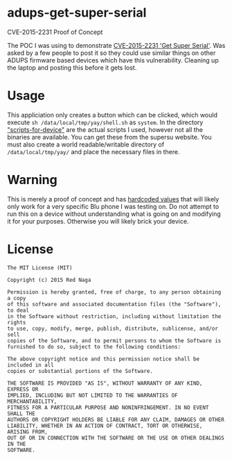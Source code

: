# adups-get-super-serial
CVE-2015-2231 Proof of Concept

The POC I was using to demonstrate [CVE-2015-2231 'Get Super Serial'](https://github.com/rednaga/disclosures/blob/master/GetSuperSerial.md). Was asked by a few people to post it so they could use similar things on other ADUPS firmware based devices which have this vulnerability. Cleaning up the laptop and posting this before it gets lost.

Usage
=====
This appliciation only creates a button which can be clicked, which would execute `sh /data/local/tmp/yay/shell.sh` as `system`. In the directory ["scripts-for-device"](https://github.com/rednaga/adups-get-super-serial/tree/master/scripts-for-device) are the actual scripts I used, however not all the binaries are available. You can get these from the supersu website. You must also create a world readable/writable directory of `/data/local/tmp/yay/` and place the necessary files in there.

Warning
=======
This is merely a proof of concept and has [hardcoded values](https://github.com/rednaga/adups-get-super-serial/blob/master/scripts-for-device/shell.sh) that will likely only work for a very specific Blu phone I was testing on. Do not attempt to run this on a device without understanding what is going on and modifying it for your purposes. Otherwise you will likely brick your device.

License
=======
    The MIT License (MIT)
    
    Copyright (c) 2015 Red Naga
    
    Permission is hereby granted, free of charge, to any person obtaining a copy
    of this software and associated documentation files (the "Software"), to deal
    in the Software without restriction, including without limitation the rights
    to use, copy, modify, merge, publish, distribute, sublicense, and/or sell
    copies of the Software, and to permit persons to whom the Software is
    furnished to do so, subject to the following conditions:
    
    The above copyright notice and this permission notice shall be included in all
    copies or substantial portions of the Software.

    THE SOFTWARE IS PROVIDED "AS IS", WITHOUT WARRANTY OF ANY KIND, EXPRESS OR
    IMPLIED, INCLUDING BUT NOT LIMITED TO THE WARRANTIES OF MERCHANTABILITY,
    FITNESS FOR A PARTICULAR PURPOSE AND NONINFRINGEMENT. IN NO EVENT SHALL THE
    AUTHORS OR COPYRIGHT HOLDERS BE LIABLE FOR ANY CLAIM, DAMAGES OR OTHER
    LIABILITY, WHETHER IN AN ACTION OF CONTRACT, TORT OR OTHERWISE, ARISING FROM,
    OUT OF OR IN CONNECTION WITH THE SOFTWARE OR THE USE OR OTHER DEALINGS IN THE
    SOFTWARE.
